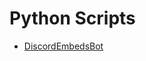 # Python Scripts

 - [DiscordEmbedsBot](https://github.com/JazzyLucas/PythonScripts/blob/main/DiscordEmbedsBot.md)